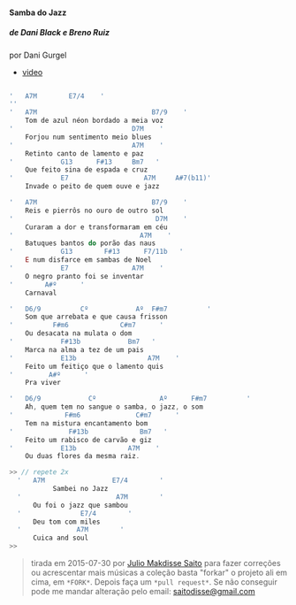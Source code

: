 #### Samba do Jazz

##### de Dani Black e Breno Ruiz

por Dani Gurgel

- [video](https://www.youtube.com/watch?v=7iTC9ldjB3A)

```js

'   A7M        E7/4    '
''
'   A7M                             B7/9    '
    Tom de azul néon bordado a meia voz
'                              D7M    '
    Forjou num sentimento meio blues
'                              A7M    '
    Retinto canto de lamento e paz
'            G13      F#13     Bm7   '
    Que feito sina de espada e cruz
'            E7                   A7M     A#7(b11)'
    Invade o peito de quem ouve e jazz

'   A7M                             B7/9    '
    Reis e pierrôs no ouro de outro sol
'                                    D7M    '
    Curaram a dor e transformaram em céu
'                                A7M    '
    Batuques bantos do porão das naus
'            G13        F#13      F7/11b   '
    E num disfarce em sambas de Noel
'            E7                A7M    '
    O negro pranto foi se inventar
'        A#º      '
    Carnaval

'   D6/9          Cº            Aº  F#m7          '
    Som que arrebata e que causa frisson
'          F#m6             C#m7      '
    Ou desacata na mulata o dom
'            F#13b            Bm7   '
    Marca na alma a tez de um pais
'            E13b                  A7M    '
    Feito um feitiço que o lamento quis
'         A#º      '
    Pra viver

'   D6/9            Cº                Aº      F#m7          '
    Ah, quem tem no sangue o samba, o jazz, o som
'             F#m6              C#m7      '
    Tem na mistura encantamento bom
'              F#13b             Bm7   '
    Feito um rabisco de carvão e giz
'            E13b             A7M    '
    Ou duas flores da mesma raiz.

>> // repete 2x
  '   A7M                 E7/4        '
           Sambei no Jazz
  '                        A7M        '
      Ou foi o jazz que sambou
  '               E7/4        '
      Deu tom com miles
  '              A7M        '
      Cuica and soul
>>

```


> tirada em 2015-07-30 por [Julio Makdisse Saito](http://saitodisse.github.io/)
> para fazer correções ou acrescentar mais músicas a coleção basta "forkar" o projeto ali em cima, em `*FORK*`. Depois faça um `*pull request*`. Se não conseguir pode me mandar alteração pelo email: saitodisse@gmail.com

